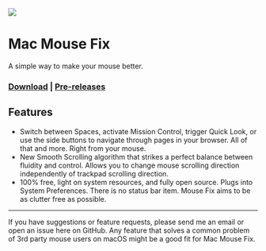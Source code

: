 
<img src="https://i.imgur.com/ev55sJ3.png">

# Mac Mouse Fix

A simple way to make your mouse better.

### [Download](http://www.mousefix.org) | [Pre-releases](https://github.com/noah-nuebling/mac-mouse-fix/releases)

## Features

* Switch between Spaces, activate Mission Control, trigger Quick Look, or use the side buttons to navigate through pages in your browser. All of that and more. Right from your mouse.
* New Smooth Scrolling algorithm that strikes a perfect balance between fluidity and control. Allows you to change mouse scrolling direction independently of trackpad scrolling direction.
* 100% free, light on system resources, and fully open source. Plugs into System Preferences. There is no status bar item. Mouse Fix aims to be as clutter free as possible.

--- 
If you have suggestions or feature requests, please send me an email or open an issue here on GitHub. 
Any feature that solves a common problem of 3rd party mouse users on macOS might be a good fit for 
Mac Mouse Fix.
